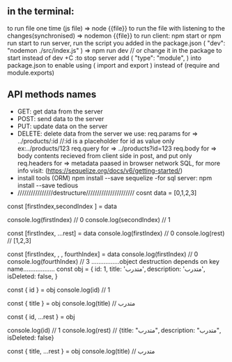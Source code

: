 ## in the terminal:

to run file one time (js file) => node {{file}}
to run the file with listening to the changes(synchronised) => nodemon {{file}}
to run client: npm start or npm run start
to run server, run the script you added in the package.json ( "dev": "nodemon ./src/index.js" )
=> npm run dev // or change it in the package to start instead of dev
<ctrl>+C :to stop server
add ( "type": "module", ) into package.json to enable using ( import and export ) instead of (require and module.exports)

## API methods names

- GET: get data from the server
- POST: send data to the server
- PUT: update data on the server
- DELETE: delete data from the server
  we use:
  req.params for => ../products/:id //:id is a placeholder for id as value only ex:../products/123
  req.query for => ../products?id=123
  req.body for => body contents recieved from client side in post, and put only
  req.headers for => metadata paased in browser network
  SQL, for more info visit: (https://sequelize.org/docs/v6/getting-started/)
- install tools (ORM)
  npm install --save sequelize
  -for sql server:
  npm install --save tedious
- ////////////////destructure//////////////////////
  cosnt data = [0,1,2,3]

const [firstIndex,secondIndex ] = data

console.log(firstIndex) // 0
console.log(secondIndex) // 1

const [firstIndex, ...rest] = data
console.log(firstIndex) // 0
console.log(rest) // [1,2,3]

const [firstIndex, , , fourthIndex] = data
console.log(firstIndex) // 0
console.log(fourthIndex) // 3
................object destruction depends on key name..................
const obj = {
id: 1,
title: 'متدرب',
description: 'متدرب',
isDeleted: false,
}

const { id } = obj
console.log(id) // 1

const { title } = obj
console.log(title) // متدرب

const { id, ...rest } = obj

console.log(id) // 1
console.log(rest) // {title: "متدرب", description: "متدرب", isDeleted: false}

const { title, ...rest } = obj
console.log(title) // متدرب
